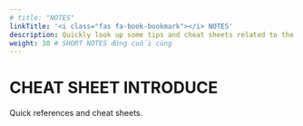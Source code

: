 ```yaml
---
# title: "NOTES"
linkTitle: '<i class="fas fa-book-bookmark"></i> NOTES'
description: Quickly look up some tips and cheat sheets related to the knowledge.
weight: 30 # SHORT NOTES đứng cuối cùng
---
```

# CHEAT SHEET INTRODUCE
Quick references and cheat sheets.

